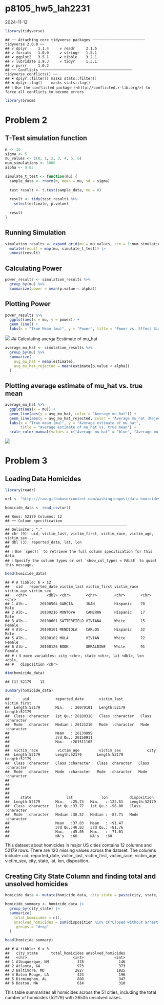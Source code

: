 p8105_hw5_lah2231
================
2024-11-12

``` r
library(tidyverse)
```

    ## ── Attaching core tidyverse packages ──────────────────────── tidyverse 2.0.0 ──
    ## ✔ dplyr     1.1.4     ✔ readr     2.1.5
    ## ✔ forcats   1.0.0     ✔ stringr   1.5.1
    ## ✔ ggplot2   3.5.1     ✔ tibble    3.2.1
    ## ✔ lubridate 1.9.3     ✔ tidyr     1.3.1
    ## ✔ purrr     1.0.2     
    ## ── Conflicts ────────────────────────────────────────── tidyverse_conflicts() ──
    ## ✖ dplyr::filter() masks stats::filter()
    ## ✖ dplyr::lag()    masks stats::lag()
    ## ℹ Use the conflicted package (<http://conflicted.r-lib.org/>) to force all conflicts to become errors

``` r
library(broom)
```

# Problem 2

## T-Test simulation function

``` r
n <- 30
sigma <- 5
mu_values <- c(0, 1, 2, 3, 4, 5, 6)
num_simulations <- 5000
alpha <- 0.05

simulate_t_test <- function(mu) {
  sample_data <- rnorm(n, mean = mu, sd = sigma)
  
  test_result <- t.test(sample_data, mu = 0)
  
  result <- tidy(test_result) %>% 
    select(estimate, p.value)
  
  result
}
```

## Running Simulation

``` r
simulation_results <- expand_grid(mu = mu_values, sim = 1:num_simulations) |>
  mutate(result = map(mu, simulate_t_test)) |>
  unnest(result)
```

## Calculating Power

``` r
power_results <- simulation_results %>%
  group_by(mu) %>%
  summarize(power = mean(p.value < alpha))
```

## Plotting Power

``` r
power_results %>%
  ggplot(aes(x = mu, y = power)) +
  geom_line() +
  labs(x = "True Mean (mu)", y = "Power", title = "Power vs. Effect Size (True Mean)")
```

![](p8105_hw5_lah2231_files/figure-gfm/unnamed-chunk-5-1.png)<!-- -->
\## Calculating averga Eestimate of mu_hat

``` r
average_mu_hat <- simulation_results %>%
  group_by(mu) %>%
  summarize(
    avg_mu_hat = mean(estimate),
    avg_mu_hat_rejected = mean(estimate[p.value < alpha])
  )
```

## Plotting average estimate of mu_hat vs. true mean

``` r
average_mu_hat %>%
  ggplot(aes(x = mu)) +
  geom_line(aes(y = avg_mu_hat, color = "Average mu_hat")) +
  geom_line(aes(y = avg_mu_hat_rejected, color = "Average mu_hat (Rejected)")) +
  labs(x = "True mean (mu)", y = "Average estimate of mu_hat",
       title = "Average estimate of mu_hat vs. true mean") +
  scale_color_manual(values = c("Average mu_hat" = "blue", "Average mu_hat (Rejected)" = "red"))
```

![](p8105_hw5_lah2231_files/figure-gfm/unnamed-chunk-7-1.png)<!-- -->

# Problem 3

## Loading Data Homicides

``` r
library(readr)

url <- "https://raw.githubusercontent.com/washingtonpost/data-homicides/master/homicide-data.csv"

homicide_data <- read_csv(url)
```

    ## Rows: 52179 Columns: 12
    ## ── Column specification ────────────────────────────────────────────────────────
    ## Delimiter: ","
    ## chr (9): uid, victim_last, victim_first, victim_race, victim_age, victim_sex...
    ## dbl (3): reported_date, lat, lon
    ## 
    ## ℹ Use `spec()` to retrieve the full column specification for this data.
    ## ℹ Specify the column types or set `show_col_types = FALSE` to quiet this message.

``` r
head(homicide_data)
```

    ## # A tibble: 6 × 12
    ##   uid   reported_date victim_last victim_first victim_race victim_age victim_sex
    ##   <chr>         <dbl> <chr>       <chr>        <chr>       <chr>      <chr>     
    ## 1 Alb-…      20100504 GARCIA      JUAN         Hispanic    78         Male      
    ## 2 Alb-…      20100216 MONTOYA     CAMERON      Hispanic    17         Male      
    ## 3 Alb-…      20100601 SATTERFIELD VIVIANA      White       15         Female    
    ## 4 Alb-…      20100101 MENDIOLA    CARLOS       Hispanic    32         Male      
    ## 5 Alb-…      20100102 MULA        VIVIAN       White       72         Female    
    ## 6 Alb-…      20100126 BOOK        GERALDINE    White       91         Female    
    ## # ℹ 5 more variables: city <chr>, state <chr>, lat <dbl>, lon <dbl>,
    ## #   disposition <chr>

``` r
dim(homicide_data)
```

    ## [1] 52179    12

``` r
summary(homicide_data)
```

    ##      uid            reported_date       victim_last        victim_first      
    ##  Length:52179       Min.   : 20070101   Length:52179       Length:52179      
    ##  Class :character   1st Qu.: 20100318   Class :character   Class :character  
    ##  Mode  :character   Median : 20121216   Mode  :character   Mode  :character  
    ##                     Mean   : 20130899                                        
    ##                     3rd Qu.: 20150911                                        
    ##                     Max.   :201511105                                        
    ##                                                                              
    ##  victim_race         victim_age         victim_sex            city          
    ##  Length:52179       Length:52179       Length:52179       Length:52179      
    ##  Class :character   Class :character   Class :character   Class :character  
    ##  Mode  :character   Mode  :character   Mode  :character   Mode  :character  
    ##                                                                             
    ##                                                                             
    ##                                                                             
    ##                                                                             
    ##     state                lat             lon          disposition       
    ##  Length:52179       Min.   :25.73   Min.   :-122.51   Length:52179      
    ##  Class :character   1st Qu.:33.77   1st Qu.: -96.00   Class :character  
    ##  Mode  :character   Median :38.52   Median : -87.71   Mode  :character  
    ##                     Mean   :37.03   Mean   : -91.47                     
    ##                     3rd Qu.:40.03   3rd Qu.: -81.76                     
    ##                     Max.   :45.05   Max.   : -71.01                     
    ##                     NA's   :60      NA's   :60

This dataset about homicides in major US cities contains 12 columns and
52179 rows. There are 120 missing values across the dataset. The columns
include: uid, reported_date, victim_last, victim_first, victim_race,
victim_age, victim_sex, city, state, lat, lon, disposition.

## Creating City State Column and finding total and unsolved homicides

``` r
homicide_data <- mutate(homicide_data, city_state = paste(city, state, sep = ", "))

homicide_summary <- homicide_data |>
  group_by(city_state) |>
  summarize(
    total_homicides = n(),
    unsolved_homicides = sum(disposition %in% c("Closed without arrest", "Open/No arrest")),
    .groups = "drop"
  )

head(homicide_summary)
```

    ## # A tibble: 6 × 3
    ##   city_state      total_homicides unsolved_homicides
    ##   <chr>                     <int>              <int>
    ## 1 Albuquerque, NM             378                146
    ## 2 Atlanta, GA                 973                373
    ## 3 Baltimore, MD              2827               1825
    ## 4 Baton Rouge, LA             424                196
    ## 5 Birmingham, AL              800                347
    ## 6 Boston, MA                  614                310

This table summarizes all homicides across the 51 cities, including the
total number of homicides (52179) with 26505 unsolved cases.
